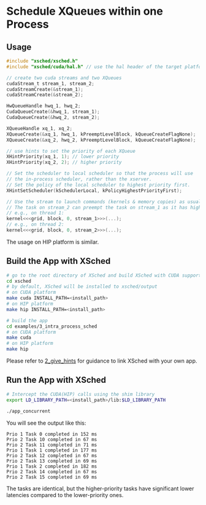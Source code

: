 # Schedule XQueues within one Process

## Usage

```c
#include "xsched/xsched.h"
#include "xsched/cuda/hal.h" // use the hal header of the target platform

// create two cuda streams and two XQueues
cudaStream_t stream_1, stream_2;
cudaStreamCreate(&stream_1);
cudaStreamCreate(&stream_2);

HwQueueHandle hwq_1, hwq_2;
CudaQueueCreate(&hwq_1, stream_1);
CudaQueueCreate(&hwq_2, stream_2);

XQueueHandle xq_1, xq_2;
XQueueCreate(&xq_1, hwq_1, kPreemptLevelBlock, kQueueCreateFlagNone);
XQueueCreate(&xq_2, hwq_2, kPreemptLevelBlock, kQueueCreateFlagNone);

// use hints to set the priority of each XQueue
XHintPriority(xq_1, 1); // lower priority
XHintPriority(xq_2, 2); // higher priority

// Set the scheduler to local scheduler so that the process will use
// the in-process scheduler, rather than the xserver.
// Set the policy of the local scheduler to highest priority first.
XHintSetScheduler(kSchedulerLocal, kPolicyHighestPriorityFirst);

// Use the stream to launch commands (kernels & memory copies) as usual.
// The task on stream_2 can preempt the task on stream_1 as it has higher priority.
// e.g., on thread 1:
kernel<<<grid, block, 0, stream_1>>>(...);
// e.g., on thread 2:
kernel<<<grid, block, 0, stream_2>>>(...);
```

The usage on HIP platform is similar.

## Build the App with XSched

```bash
# go to the root directory of XSched and build XSched with CUDA support
cd xsched
# by default, XSched will be installed to xsched/output
# on CUDA platform
make cuda INSTALL_PATH=<install_path>
# on HIP platform
make hip INSTALL_PATH=<install_path>

# build the app
cd examples/3_intra_process_sched
# on CUDA platform
make cuda
# on HIP platform
make hip
```

Please refer to [2_give_hints](../2_give_hints/README.md#link-xsched-with-your-own-app) for guidance to link XSched with your own app.

## Run the App with XSched

```bash
# Intercept the CUDA(HIP) calls using the shim library
export LD_LIBRARY_PATH=<install_path>/lib:$LD_LIBRARY_PATH

./app_concurrent
```

You will see the output like this:

```
Prio 1 Task 0 completed in 152 ms
Prio 2 Task 10 completed in 67 ms
Prio 2 Task 11 completed in 71 ms
Prio 1 Task 1 completed in 177 ms
Prio 2 Task 12 completed in 67 ms
Prio 2 Task 13 completed in 69 ms
Prio 1 Task 2 completed in 182 ms
Prio 2 Task 14 completed in 67 ms
Prio 2 Task 15 completed in 69 ms
```

The tasks are identical, but the higher-priority tasks have significant lower latencies compared to the lower-priority ones.
